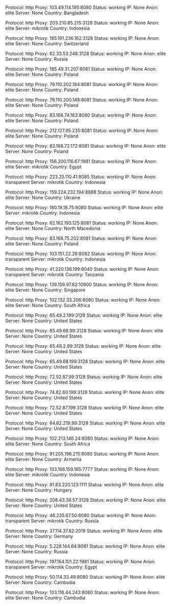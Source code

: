 Protocol: http
Proxy: 103.49.114.195:8080
Status: working
IP: None
Anon: elite
Server: None
Country: Bangladesh

Protocol: http
Proxy: 203.210.85.215:3128
Status: working
IP: None
Anon: elite
Server: mikrotik
Country: Indonesia

Protocol: http
Proxy: 185.191.236.162:3128
Status: working
IP: None
Anon: elite
Server: None
Country: Switzerland

Protocol: http
Proxy: 62.33.53.248:3128
Status: working
IP: None
Anon: elite
Server: None
Country: Russia

Protocol: http
Proxy: 185.49.31.207:8081
Status: working
IP: None
Anon: elite
Server: None
Country: Poland

Protocol: http
Proxy: 79.110.202.184:8081
Status: working
IP: None
Anon: elite
Server: None
Country: Poland

Protocol: http
Proxy: 79.110.200.148:8081
Status: working
IP: None
Anon: elite
Server: None
Country: Poland

Protocol: http
Proxy: 83.168.74.163:8080
Status: working
IP: None
Anon: elite
Server: None
Country: Poland

Protocol: http
Proxy: 212.127.95.235:8081
Status: working
IP: None
Anon: elite
Server: None
Country: Poland

Protocol: http
Proxy: 83.168.72.172:8081
Status: working
IP: None
Anon: elite
Server: None
Country: Poland

Protocol: http
Proxy: 156.200.116.67:1981
Status: working
IP: None
Anon: elite
Server: mikrotik
Country: Egypt

Protocol: http
Proxy: 223.25.110.41:8085
Status: working
IP: None
Anon: transparent
Server: mikrotik
Country: Indonesia

Protocol: http
Proxy: 159.224.232.194:8888
Status: working
IP: None
Anon: elite
Server: None
Country: Ukraine

Protocol: http
Proxy: 160.19.18.75:8080
Status: working
IP: None
Anon: elite
Server: mikrotik
Country: Indonesia

Protocol: http
Proxy: 62.162.193.125:8081
Status: working
IP: None
Anon: elite
Server: None
Country: North Macedonia

Protocol: http
Proxy: 83.168.75.202:8081
Status: working
IP: None
Anon: elite
Server: None
Country: Poland

Protocol: http
Proxy: 103.151.22.26:8082
Status: working
IP: None
Anon: transparent
Server: mikrotik
Country: Indonesia

Protocol: http
Proxy: 41.220.136.199:8040
Status: working
IP: None
Anon: transparent
Server: mikrotik
Country: Tanzania

Protocol: http
Proxy: 139.159.97.82:10900
Status: working
IP: None
Anon: elite
Server: None
Country: Singapore

Protocol: http
Proxy: 102.132.33.206:8080
Status: working
IP: None
Anon: elite
Server: None
Country: South Africa

Protocol: http
Proxy: 65.49.2.199:3128
Status: working
IP: None
Anon: elite
Server: None
Country: United States

Protocol: http
Proxy: 65.49.68.99:3128
Status: working
IP: None
Anon: elite
Server: None
Country: United States

Protocol: http
Proxy: 65.49.2.99:3128
Status: working
IP: None
Anon: elite
Server: None
Country: United States

Protocol: http
Proxy: 65.49.68.199:3128
Status: working
IP: None
Anon: elite
Server: None
Country: United States

Protocol: http
Proxy: 72.52.87.99:3128
Status: working
IP: None
Anon: elite
Server: None
Country: United States

Protocol: http
Proxy: 74.82.60.199:3128
Status: working
IP: None
Anon: elite
Server: None
Country: United States

Protocol: http
Proxy: 72.52.87.199:3128
Status: working
IP: None
Anon: elite
Server: None
Country: United States

Protocol: http
Proxy: 64.62.219.99:3128
Status: working
IP: None
Anon: elite
Server: None
Country: United States

Protocol: http
Proxy: 102.213.146.24:8080
Status: working
IP: None
Anon: elite
Server: None
Country: South Africa

Protocol: http
Proxy: 91.205.196.215:8080
Status: working
IP: None
Anon: elite
Server: None
Country: Armenia

Protocol: http
Proxy: 103.166.159.165:7777
Status: working
IP: None
Anon: elite
Server: mikrotik
Country: Indonesia

Protocol: http
Proxy: 91.83.220.123:1111
Status: working
IP: None
Anon: elite
Server: None
Country: Hungary

Protocol: http
Proxy: 208.43.38.57:3128
Status: working
IP: None
Anon: elite
Server: None
Country: United States

Protocol: http
Proxy: 46.235.67.50:8080
Status: working
IP: None
Anon: transparent
Server: mikrotik
Country: Russia

Protocol: http
Proxy: 37.114.37.82:2019
Status: working
IP: None
Anon: elite
Server: None
Country: Germany

Protocol: http
Proxy: 5.228.144.64:8081
Status: working
IP: None
Anon: elite
Server: None
Country: Russia

Protocol: http
Proxy: 197.164.101.22:1981
Status: working
IP: None
Anon: transparent
Server: mikrotik
Country: Egypt

Protocol: http
Proxy: 50.114.33.49:8080
Status: working
IP: None
Anon: elite
Server: None
Country: Cambodia

Protocol: http
Proxy: 103.118.44.243:8080
Status: working
IP: None
Anon: elite
Server: None
Country: Cambodia

